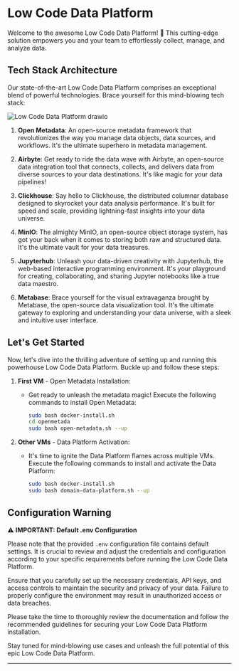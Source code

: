 # Low Code Data Platform

Welcome to the awesome Low Code Data Platform! 🚀 This cutting-edge solution empowers you and your team to effortlessly collect, manage, and analyze data.

## Tech Stack Architecture

Our state-of-the-art Low Code Data Platform comprises an exceptional blend of powerful technologies. Brace yourself for this mind-blowing tech stack:

![Low Code Data Platform drawio](https://github.com/ktyptorio/low-code-data-platform/assets/81064943/13330f34-3828-4a73-8cd7-511b4c374a95)

1. **Open Metadata**: An open-source metadata framework that revolutionizes the way you manage data objects, data sources, and workflows. It's the ultimate superhero in metadata management.

2. **Airbyte**: Get ready to ride the data wave with Airbyte, an open-source data integration tool that connects, collects, and delivers data from diverse sources to your data destinations. It's like magic for your data pipelines!

3. **Clickhouse**: Say hello to Clickhouse, the distributed columnar database designed to skyrocket your data analysis performance. It's built for speed and scale, providing lightning-fast insights into your data universe.

4. **MinIO**: The almighty MinIO, an open-source object storage system, has got your back when it comes to storing both raw and structured data. It's the ultimate vault for your data treasures.

5. **Jupyterhub**: Unleash your data-driven creativity with Jupyterhub, the web-based interactive programming environment. It's your playground for creating, collaborating, and sharing Jupyter notebooks like a true data maestro.

6. **Metabase**: Brace yourself for the visual extravaganza brought by Metabase, the open-source data visualization tool. It's the ultimate gateway to exploring and understanding your data universe, with a sleek and intuitive user interface.

## Let's Get Started

Now, let's dive into the thrilling adventure of setting up and running this powerhouse Low Code Data Platform. Buckle up and follow these steps:

1. **First VM** - Open Metadata Installation:

    - Get ready to unleash the metadata magic! Execute the following commands to install Open Metadata:
      ```bash
      sudo bash docker-install.sh
      cd openmetada
      sudo bash open-metadata.sh --up
      ```

2. **Other VMs** - Data Platform Activation:

    - It's time to ignite the Data Platform flames across multiple VMs. Execute the following commands to install and activate the Data Platform:
      ```bash
      sudo bash docker-install.sh
      sudo bash domain-data-platform.sh --up
      ```

## Configuration Warning
⚠️ **IMPORTANT: Default .env Configuration**

Please note that the provided ``.env`` configuration file contains default settings. It is crucial to review and adjust the credentials and configuration according to your specific requirements before running the Low Code Data Platform.

Ensure that you carefully set up the necessary credentials, API keys, and access controls to maintain the security and privacy of your data. Failure to properly configure the environment may result in unauthorized access or data breaches.

Please take the time to thoroughly review the documentation and follow the recommended guidelines for securing your Low Code Data Platform installation.

Stay tuned for mind-blowing use cases and unleash the full potential of this epic Low Code Data Platform.

---
